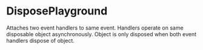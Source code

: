 DisposePlayground
=================
Attaches two event handlers to same event. Handlers operate on same disposable object asynchronously. Object is only disposed when both event handlers dispose of object.
